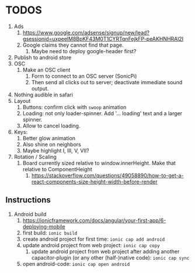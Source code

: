 # TODOS


1. Ads
   1. https://www.google.com/adsense/signup/new/lead?gsessionid=uxpeelM8BpKF43M0T1CYRTqnFejkFP-peAKHNHRAl2I
   2. Google claims they cannot find that page.
      1. Maybe need to deploy google-header first?
2. Publish to android store
3. OSC
   1. Make an OSC client
      1. Form to connect to an OSC server (SonicPi)
      2. Then send all clicks out to server; deactivate immediate sound output.
4. Nothing audible in safari
5. Layout
   1. Buttons: confirm click with `swoop` animation
   2. Loading: not only loader-spinner. Add '... loading' text and a larger spinner.
   3. Allow to cancel loading.
6. Keys:
      1. Better glow animation
      2. Also shine on neighbors
      3. Maybe highlight I, III, V, VII?
7. Rotation / Scaling
      1. Board currently sized relative to window.innerHeight. Make that relative to ComponentHeight
         1. https://stackoverflow.com/questions/49058890/how-to-get-a-react-components-size-height-width-before-render



## Instructions

1. Android build
   1. https://ionicframework.com/docs/angular/your-first-app/6-deploying-mobile
   2. first build: `ionic build`
   3. create android project for first time: `ionic cap add android`
   4. update android project from web project: `ionic cap copy`
      1. update android project from web project after adding another capacitor-plugin (or any other (half-)native code): `ionic cap sync`
   5. open android-code: `ionic cap open android`


